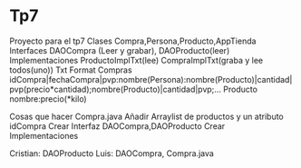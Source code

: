 # Tp7
Proyecto para el tp7
Clases
Compra,Persona,Producto,AppTienda
Interfaces
DAOCompra (Leer y grabar), DAOProducto(leer)
Implementaciones
ProductoImplTxt(lee)
CompraImplTxt(graba y lee todos(uno))
Txt Format
Compras
idCompra|fechaCompra|pvp:nombre(Persona):nombre(Producto)|cantidad|pvp(precio*cantidad);nombre(Producto)|cantidad|pvp;...
Producto
nombre:precio(*kilo)

Cosas que hacer
Compra.java Añadir Arraylist de productos y un atributo idCompra
Crear Interfaz DAOCompra,DAOProducto
Crear Implementaciones

Cristian: DAOProducto
Luis: DAOCompra, Compra.java
